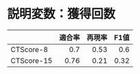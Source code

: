 # 説明変数：獲得回数
| | 適合率 | 再現率 | F1値 |
| :-- | --: | --: | --: |
| CTScore-8 | 0.7 | 0.53 | 0.6 |
| CTScore-15 | 0.76 | 0.21 | 0.32 |

